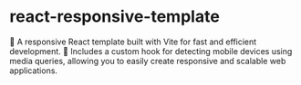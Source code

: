 # react-responsive-template
🚀 A responsive React template built with Vite for fast and efficient development. 📱 Includes a custom hook for detecting mobile devices using media queries, allowing you to easily create responsive and scalable web applications.

